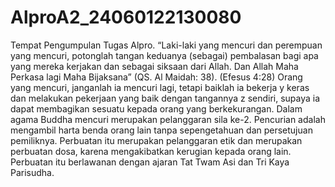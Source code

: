 # AlproA2_24060122130080
Tempat Pengumpulan Tugas Alpro.
“Laki-laki yang mencuri dan perempuan yang mencuri, potonglah tangan keduanya (sebagai) pembalasan bagi apa yang mereka kerjakan dan sebagai siksaan dari Allah. Dan Allah Maha Perkasa lagi Maha Bijaksana” (QS. Al Maidah: 38).
(Efesus 4:28) Orang yang mencuri, janganlah ia mencuri lagi, tetapi baiklah ia bekerja y keras dan melakukan pekerjaan yang baik dengan tangannya z sendiri, supaya ia dapat membagikan sesuatu kepada orang yang berkekurangan.
Dalam agama Buddha mencuri merupakan pelanggaran sila ke-2.
Pencurian adalah mengambil harta benda orang lain tanpa sepengetahuan dan persetujuan pemiliknya. Perbuatan itu merupakan pelanggaran etik dan merupakan perbuatan dosa, karena mengakibatkan kerugian kepada orang lain. Perbuatan itu berlawanan dengan ajaran Tat Twam Asi dan Tri Kaya Parisudha.
